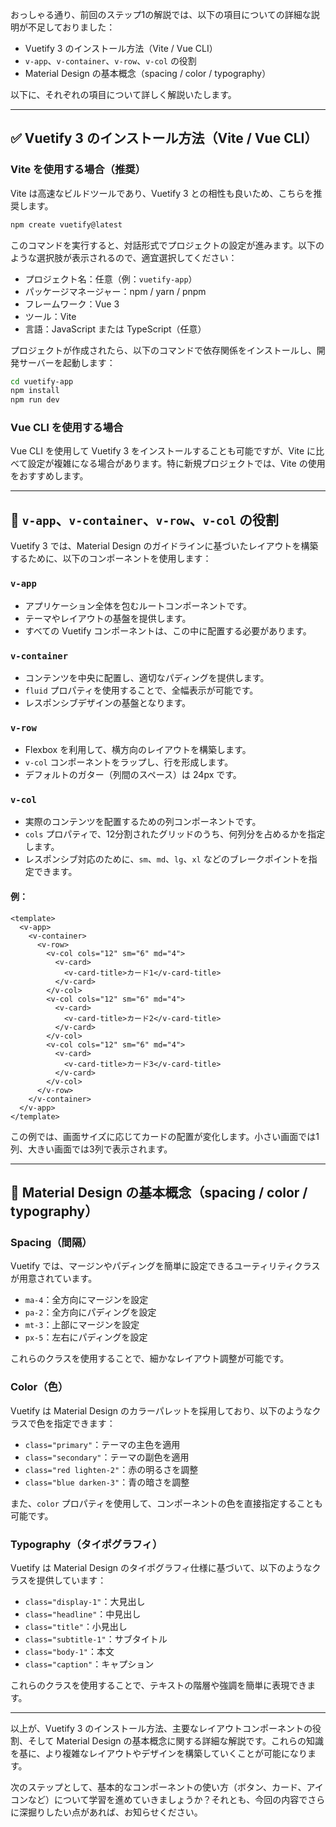 おっしゃる通り、前回のステップ1の解説では、以下の項目についての詳細な説明が不足しておりました：

* Vuetify 3 のインストール方法（Vite / Vue CLI）
* `v-app`、`v-container`、`v-row`、`v-col` の役割
* Material Design の基本概念（spacing / color / typography）

以下に、それぞれの項目について詳しく解説いたします。

---

## ✅ Vuetify 3 のインストール方法（Vite / Vue CLI）

### Vite を使用する場合（推奨）

Vite は高速なビルドツールであり、Vuetify 3 との相性も良いため、こちらを推奨します。

```bash
npm create vuetify@latest
```

このコマンドを実行すると、対話形式でプロジェクトの設定が進みます。以下のような選択肢が表示されるので、適宜選択してください：

* プロジェクト名：任意（例：`vuetify-app`）
* パッケージマネージャー：npm / yarn / pnpm
* フレームワーク：Vue 3
* ツール：Vite
* 言語：JavaScript または TypeScript（任意）

プロジェクトが作成されたら、以下のコマンドで依存関係をインストールし、開発サーバーを起動します：

```bash
cd vuetify-app
npm install
npm run dev
```

### Vue CLI を使用する場合

Vue CLI を使用して Vuetify 3 をインストールすることも可能ですが、Vite に比べて設定が複雑になる場合があります。特に新規プロジェクトでは、Vite の使用をおすすめします。

---

## 🧱 `v-app`、`v-container`、`v-row`、`v-col` の役割

Vuetify 3 では、Material Design のガイドラインに基づいたレイアウトを構築するために、以下のコンポーネントを使用します：

### `v-app`

* アプリケーション全体を包むルートコンポーネントです。
* テーマやレイアウトの基盤を提供します。
* すべての Vuetify コンポーネントは、この中に配置する必要があります。

### `v-container`

* コンテンツを中央に配置し、適切なパディングを提供します。
* `fluid` プロパティを使用することで、全幅表示が可能です。
* レスポンシブデザインの基盤となります。

### `v-row`

* Flexbox を利用して、横方向のレイアウトを構築します。
* `v-col` コンポーネントをラップし、行を形成します。
* デフォルトのガター（列間のスペース）は 24px です。

### `v-col`

* 実際のコンテンツを配置するための列コンポーネントです。
* `cols` プロパティで、12分割されたグリッドのうち、何列分を占めるかを指定します。
* レスポンシブ対応のために、`sm`、`md`、`lg`、`xl` などのブレークポイントを指定できます。

#### 例：

```vue
<template>
  <v-app>
    <v-container>
      <v-row>
        <v-col cols="12" sm="6" md="4">
          <v-card>
            <v-card-title>カード1</v-card-title>
          </v-card>
        </v-col>
        <v-col cols="12" sm="6" md="4">
          <v-card>
            <v-card-title>カード2</v-card-title>
          </v-card>
        </v-col>
        <v-col cols="12" sm="6" md="4">
          <v-card>
            <v-card-title>カード3</v-card-title>
          </v-card>
        </v-col>
      </v-row>
    </v-container>
  </v-app>
</template>
```

この例では、画面サイズに応じてカードの配置が変化します。小さい画面では1列、大きい画面では3列で表示されます。

---

## 🎨 Material Design の基本概念（spacing / color / typography）

### Spacing（間隔）

Vuetify では、マージンやパディングを簡単に設定できるユーティリティクラスが用意されています。

* `ma-4`：全方向にマージンを設定
* `pa-2`：全方向にパディングを設定
* `mt-3`：上部にマージンを設定
* `px-5`：左右にパディングを設定

これらのクラスを使用することで、細かなレイアウト調整が可能です。

### Color（色）

Vuetify は Material Design のカラーパレットを採用しており、以下のようなクラスで色を指定できます：

* `class="primary"`：テーマの主色を適用
* `class="secondary"`：テーマの副色を適用
* `class="red lighten-2"`：赤の明るさを調整
* `class="blue darken-3"`：青の暗さを調整

また、`color` プロパティを使用して、コンポーネントの色を直接指定することも可能です。

### Typography（タイポグラフィ）

Vuetify は Material Design のタイポグラフィ仕様に基づいて、以下のようなクラスを提供しています：

* `class="display-1"`：大見出し
* `class="headline"`：中見出し
* `class="title"`：小見出し
* `class="subtitle-1"`：サブタイトル
* `class="body-1"`：本文
* `class="caption"`：キャプション

これらのクラスを使用することで、テキストの階層や強調を簡単に表現できます。

---

以上が、Vuetify 3 のインストール方法、主要なレイアウトコンポーネントの役割、そして Material Design の基本概念に関する詳細な解説です。これらの知識を基に、より複雑なレイアウトやデザインを構築していくことが可能になります。

次のステップとして、基本的なコンポーネントの使い方（ボタン、カード、アイコンなど）について学習を進めていきましょうか？それとも、今回の内容でさらに深掘りしたい点があれば、お知らせください。
